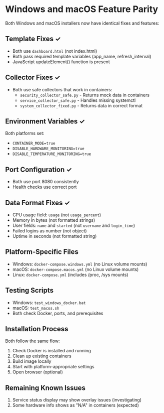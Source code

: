 # Windows and macOS Feature Parity

Both Windows and macOS installers now have identical fixes and features:

## Template Fixes ✓
- Both use `dashboard.html` (not index.html)
- Both pass required template variables (app_name, refresh_interval)
- JavaScript updateElement() function is present

## Collector Fixes ✓
- Both use safe collectors that work in containers:
  - `security_collector_safe.py` - Returns mock data in containers
  - `service_collector_safe.py` - Handles missing systemctl
  - `system_collector_fixed.py` - Returns data in correct format

## Environment Variables ✓
Both platforms set:
- `CONTAINER_MODE=true`
- `DISABLE_HARDWARE_MONITORING=true` 
- `DISABLE_TEMPERATURE_MONITORING=true`

## Port Configuration ✓
- Both use port 8080 consistently
- Health checks use correct port

## Data Format Fixes ✓
- CPU usage field: `usage` (not `usage_percent`)
- Memory in bytes (not formatted strings)
- User fields: `name` and `started` (not `username` and `login_time`)
- Failed logins as number (not object)
- Uptime in seconds (not formatted string)

## Platform-Specific Files
- Windows: `docker-compose.windows.yml` (no Linux volume mounts)
- macOS: `docker-compose.macos.yml` (no Linux volume mounts)
- Linux: `docker-compose.yml` (includes /proc, /sys mounts)

## Testing Scripts
- Windows: `test_windows_docker.bat`
- macOS: `test_macos.sh`
- Both check Docker, ports, and prerequisites

## Installation Process
Both follow the same flow:
1. Check Docker is installed and running
2. Clean up existing containers
3. Build image locally
4. Start with platform-appropriate settings
5. Open browser (optional)

## Remaining Known Issues
1. Service status display may show overlay issues (investigating)
2. Some hardware info shows as "N/A" in containers (expected)